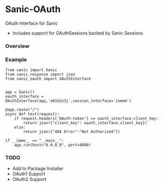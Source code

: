 # Sanic-OAuth
OAuth Interface for Sanic
- Includes support for OAuthSessions backed by Sanic Sessions

### Overview

### Example
```
from sanic import Sanic
from sanic.response import json
from sanic_oauth import OAuthInterface


app = Sanic()
oauth_interface = OAuthInterface(app,'a91k2n3j',session_interface='inmem')

@app.route("/")
async def test(request):
    if request.headers['OAuth-token'] == oauth_interface.client_key:
        return json({"client_key": oauth_interface.client_key})
    else:
        return json({"404 Error":"Not Authorized"})

if __name__ == "__main__":
    app.run(host="0.0.0.0", port=8080)
```

### TODO
- Add to Package Installer
- OAuth1 Support
- OAuth2 Support


